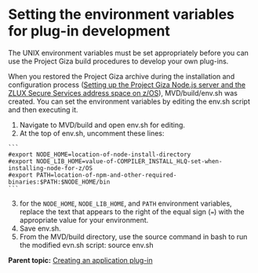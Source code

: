 # Setting the environment variables for plug-in development

The UNIX environment variables must be set appropriately before you can use the Project Giza build procedures to develop your own plug-ins.

When you restored the Project Giza archive during the installation and configuration process \([Setting up the Project Giza Node.js server and the ZLUX Secure Services address space on z/OS](mvd-instsetupeverythingonzos.md)\), MVD/build/env.sh was created. You can set the environment variables by editing the env.sh script and then executing it.

1.   Navigate to MVD/build and open env.sh for editing. 
2.   At the top of env.sh, uncomment these lines: 

    ```
    #export NODE_HOME=location-of-node-install-directory
    #export NODE_LIB_HOME=value-of-COMPILER_INSTALL_HLQ-set-when-installing-node-for-z/OS
    #export PATH=location-of-npm-and-other-required-binaries:$PATH:$NODE_HOME/bin
    ```

3.   for the `NODE_HOME`, `NODE_LIB_HOME`, and `PATH` environment variables, replace the text that appears to the right of the equal sign \(`=`\) with the appropriate value for your environment. 
4.   Save env.sh. 
5.   From the MVD/build directory, use the source command in bash to run the modified evn.sh script: source env.sh 

**Parent topic:** [Creating an application plug-in](mvd-plugincreateappplugin.md)


